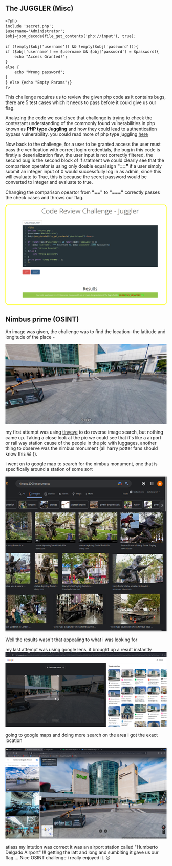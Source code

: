 ## The JUGGLER (Misc)
```
<?php
include 'secret.php';
$username='Administrator';
$obj=json_decode(file_get_contents('php://input'), true);

if (!empty($obj['username']) && !empty($obj['password'])){
if ($obj['username'] == $username && $obj['password'] = $password){
    echo "Access Granted!";
}
else {
    echo "Wrong password";
}
} else {echo "Empty Params";}
?>

```

This challenge requires us to review the given php code as it contains bugs, there are 5 test cases which it needs to pass before it could give us our flag.
 
 Analyzing the code we could see that  challenge is trying to check the contestant understanding of the commonly found vulnerabilities in php known as **PHP type Juggling** and how they could lead to authentication bypass vulnerability. you could read more of php type juggling [here](https://medium.com/swlh/php-type-juggling-vulnerabilities-3e28c4ed5c09)
  
 Now back to the challenge, for a user to be granted access the user must pass the verification with correct login credentials, the bug in this code is firstly a deserialization flaw, the user input is not correctly filtered, the second bug is the second block of if statment we could clearly see that the comparison operator is using only double equal sign **"=="** if a user simply submit an integer input of 0 would successfully log in as admin, since this will evaluate to True, this is because the secret password would be converted to integer and evaluate to true.

Changing the comparison opeartor from **"=="** to **"==="** correctly passes the check cases and throws our flag.

![image](_images/oie_C7BerbRBduib.png)


## Nimbus prime (OSINT)



An image was given, the challenge was to find the location -the latitude and longitude of the place -

![Phote](_images/chall.jpg)

my first attempt was using [tinyeye](tinyeye.com) to do reverse image search, but nothing came up.
Taking a close look at the pic we could see that it's like a airport or rail way station cause of the people in the pic with luggages,
another thing to observe was the nimbus monument (all harry potter fans should know this :grinning: )).

i went on to google map to search for the nimbus monument, one that is specifically around a station of some sort

 ![staion](_images/oie_SOKYbPKgzbzo.png)

Well the results wasn't that appealing to what i was looking for

my last attempt was using google lens, it brought up a result instantly
![google_lens](_images/google_lens.png)

going to google maps and doing more search on the area i got the exact location

![result](_images/Screenshot_2022-11-04_11_07_20.png)

atlass my intution was correct it was an airport station called "Humberto Delgado Airport" !!!
getting the latt and long and sumbiting it
gave us our flag.....Nice OSINT challenge i really enjoyed it. :laughing: